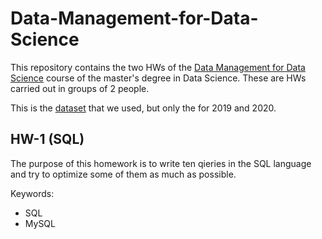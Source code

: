 # Data-Management-for-Data-Science

This repository contains the two HWs of the [Data Management for Data Science](http://www.dis.uniroma1.it/~rosati/dmds/) course of the master's degree in Data Science. These are HWs carried out in groups of 2 people.

This is the [dataset](//github.com/JeffSackmann/tennis_atp) that we used, but only the for 2019 and 2020.

## HW-1 (SQL)

The purpose of this homework is to write ten qieries in the SQL language and try to optimize some of them as much as possible.

Keywords:
  * SQL
  * MySQL


